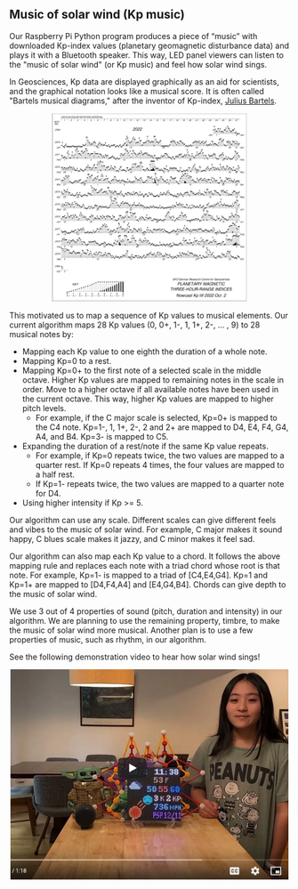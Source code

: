 ## Music of solar wind (Kp music)

Our Raspberry Pi Python program produces a piece of “music” with downloaded Kp-index values (planetary geomagnetic disturbance data) and plays it with a Bluetooth speaker. This way, LED panel viewers can listen to the "music of solar wind" (or Kp music) and feel how solar wind sings.

In Geosciences, Kp data are displayed graphically as an aid for scientists, and the graphical notation looks like a musical score. It is often called "Bartels musical diagrams," after the inventor of Kp-index, [Julius Bartels](https://en.wikipedia.org/wiki/Julius_Bartels).

<p align="center">
<img src="../images/bartels-diagram.png" width="350">
</p>

This motivated us to map a sequence of Kp values to musical elements. Our current algorithm maps 28 Kp values (0, 0+, 1-, 1, 1+, 2-, ... , 9) to 28 musical notes by:  

- Mapping each Kp value to one eighth the duration of a whole note.
- Mapping Kp=0 to a rest.
- Mapping Kp=0+ to the first note of a selected scale in the middle octave. Higher Kp values are mapped to remaining notes in the scale in order. Move to a higher octave if all available notes have been used in the current octave. This way, higher Kp values are mapped to higher pitch levels.
   - For example, if the C major scale is selected, Kp=0+ is mapped to the C4 note. Kp=1-, 1, 1+, 2-, 2 and 2+ are mapped to D4, E4, F4, G4, A4, and B4. Kp=3- is mapped to C5.
- Expanding the duration of a rest/note if the same Kp value repeats.
   - For example, if Kp=0 repeats twice, the two values are mapped to a quarter rest. If Kp=0 repeats 4 times, the four values are mapped to a half rest.
   - If Kp=1- repeats twice, the two values are mapped to a quarter note for D4.
- Using higher intensity if Kp >= 5.

Our algorithm can use any scale. Different scales can give different feels and vibes to the music of solar wind. For example, C major makes it sound happy, C blues scale makes it jazzy, and C minor makes it feel sad.

Our algorithm can also map each Kp value to a chord. It follows the above mapping rule and replaces each note with a triad chord whose root is that note. For example, Kp=1- is mapped to a triad of [C4,E4,G4]. Kp=1 and Kp=1+ are mapped to [D4,F4,A4] and [E4,G4,B4]. Chords can give depth to the music of solar wind.

We use 3 out of 4 properties of sound (pitch, duration and intensity) in our algorithm. We are planning to use the remaining property, timbre, to make the music of solar wind more musical. Another plan is to use a few properties of music, such as rhythm, in our algorithm.

See the following demonstration video to hear how solar wind sings!

<p align="center">
<a href="https://youtu.be/OQ8wODVpMxo"><img src="../images/p4-video.jpg" width="500"></a>
</p>
